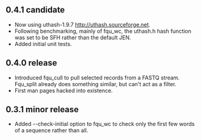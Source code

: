 ## 0.4.1 candidate
* Now using uthash-1.9.7 http://uthash.sourceforge.net.
* Following benchmarking, mainly of fqu_wc, the uthash.h hash function was set to
be SFH rather than the default JEN.
* Added initial unit tests.


## 0.4.0 release
* Introduced fqu_cull to pull selected records from a FASTQ stream. Fqu_split already does something similar, but can't act as a filter.
* First man pages hacked into existence.


## 0.3.1 minor release
* Added --check-initial option to fqu_wc to check only the first few words
of a sequence rather than all.

